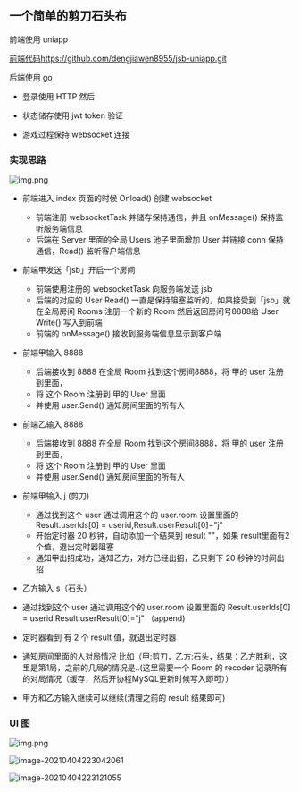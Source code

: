 ## 一个简单的剪刀石头布
前端使用 uniapp

[前端代码https://github.com/dengjiawen8955/jsb-uniapp.git](https://github.com/dengjiawen8955/jsb-uniapp.git)

后端使用 go

* 登录使用 HTTP 然后

* 状态储存使用 jwt token  验证

* 游戏过程保持 websocket 连接
### 实现思路
![img.png](README.assets/img.png)

* 前端进入 index 页面的时候 Onload() 创建 websocket
  * 前端注册 websocketTask 并储存保持通信，并且 onMessage() 保持监听服务端信息
  * 后端在 Server 里面的全局 Users 池子里面增加 User 并链接 conn 保持通信，Read() 监听客户端信息
* 前端甲发送「jsb」开启一个房间
  * 前端使用注册的 websocketTask 向服务端发送 jsb
  * 后端的对应的 User Read() 一直是保持阻塞监听的，如果接受到「jsb」就在全局房间 Rooms 注册一个新的 Room 然后返回房间号8888给  User  Write() 写入到前端
  * 前端的 onMessage() 接收到服务端信息显示到客户端

* 前端甲输入 8888 
  * 后端接收到 8888 在全局 Room 找到这个房间8888，将 甲的 user 注册到里面，
  * 将 这个 Room 注册到 甲的 User 里面
  * 并使用 user.Send() 通知房间里面的所有人
* 前端乙输入 8888
  * 后端接收到 8888 在全局 Room 找到这个房间8888，将 甲的 user 注册到里面，
  * 将 这个 Room 注册到 甲的 User 里面
  * 并使用 user.Send() 通知房间里面的所有人
* 前端甲输入 j (剪刀)
  * 通过找到这个 user 通过调用这个的 user.room 设置里面的 Result.userIds[0] = userid,Result.userResult[0]="j" 
  * 开始定时器 20 秒钟，自动添加一个结果到 result ""，如果 result里面有2个值，退出定时器阻塞
  * 通知甲出招成功，通知乙方，对方已经出招，乙只剩下 20 秒钟的时间出招
* 乙方输入 s（石头）
* 通过找到这个 user 通过调用这个的 user.room 设置里面的 Result.userIds[0] = userid,Result.userResult[0]="j" （append)
* 定时器看到 有 2 个 result 值，就退出定时器
* 通知房间里面的人对局情况 比如（甲:剪刀，乙方:石头，结果：乙方胜利，这里是第1局，之前的几局的情况是..(这里需要一个 Room 的 recoder 记录所有的对局情况（缓存，然后开协程MySQL更新时候写入即可））
* 甲方和乙方输入继续可以继续(清理之前的 result 结果即可)

### UI 图

![img.png](README.assets/img2.png)


![image-20210404223042061](README.assets/image-20210404223042061.png)


![image-20210404223121055](README.assets/image-20210404223121055.png)